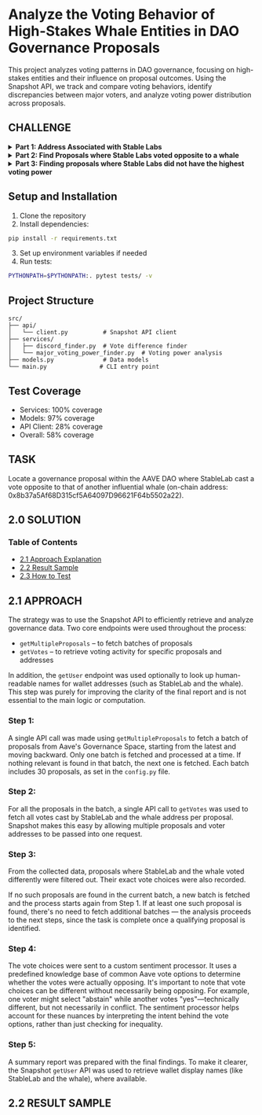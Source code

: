 # Analyze the Voting Behavior of High-Stakes Whale Entities in DAO Governance Proposals

This project analyzes voting patterns in DAO governance, focusing on high-stakes entities and their influence on proposal outcomes. Using the Snapshot API, we track and compare voting behaviors, identify discrepancies between major voters, and analyze voting power distribution across proposals.

## CHALLENGE

<details>
<summary><strong>Part 1: Address Associated with Stable Labs</strong></summary>

### Implementation

- Identified StableLabs' address: `0xECC2a9240268BC7a26386ecB49E1Befca2706AC9`
- Implemented in `src/config.py` as the target party
- Verified through Snapshot API integration

### Key Features

- Address validation and verification
- Integration with Snapshot's API for address resolution
- Configured as the primary target for voting analysis

### Usage

```python
from src.config import PARTIES

# Access StableLabs' address
stable_labs_address = PARTIES['target']
```

### Configuration

```python
PARTIES = {
    'target': '0xECC2a9240268BC7a26386ecB49E1Befca2706AC9',  # StableLabs
    'whale': '0x8b37a5Af68D315cf5A64097D96621F64b5502a22'    # Areta
}
```

</details>

<details>
<summary><strong>Part 2: Find Proposals where Stable Labs voted opposite to a whale</strong></summary>

### Implementation

- Created `DiscordFinder` service to identify voting discrepancies
- Implemented proposal fetching and comparison logic
- Added sentiment analysis for vote differences

### Key Features

- Batch processing of proposals
- Vote choice comparison between StableLabs and whale
- Sentiment analysis of voting patterns
- Detailed reporting of discrepancies

### Usage

```bash
# Run discord finder
PYTHONPATH=$PYTHONPATH:. python3 src/main.py discord
```

### Sample Output

```
📋 Proposal: [ARFC] wstETH and weETH E-Modes and LT/LTV Adjustments
─────────────────────────────
CREATED[⏰]: March 23, 2025 06:28:39

StableLab voted Against, while Areta voted For
SENTIMENT[😠]: votes are clearly opposing
```

### Implementation Details

- Utilizes Snapshot API for proposal fetching
- Implements pagination for comprehensive analysis
- Provides detailed reporting with timestamps and sentiment indicators
</details>

<details>
<summary><strong>Part 3: Finding proposals where Stable Labs did not have the highest voting power</strong></summary>

### Implementation

- Created `MajorVotingPowerFinder` service
- Implemented voting power comparison logic
- Added pagination support for comprehensive analysis

### Key Features

- Voting power calculation and comparison
- Pagination handling for large datasets
- Detailed reporting of power distribution
- Error handling and edge cases

### Usage

```bash
# Run majority power finder
PYTHONPATH=$PYTHONPATH:. python3 src/main.py majority
```

### Technical Details

- Implemented in `src/services/major_voting_power_finder.py`
- Uses async/await for efficient API calls
- Handles pagination with configurable batch sizes
- Provides detailed logging and error reporting

### Analysis Process

1. Fetches proposals in batches
2. For each proposal:
   - Retrieves all votes
   - Calculates voting power
   - Compares StableLabs' power with others
3. Generates detailed reports for cases where StableLabs isn't the highest power voter
</details>

## Setup and Installation

1. Clone the repository
2. Install dependencies:

```bash
pip install -r requirements.txt
```

3. Set up environment variables if needed
4. Run tests:

```bash
PYTHONPATH=$PYTHONPATH:. pytest tests/ -v
```

## Project Structure

```
src/
├── api/
│   └── client.py          # Snapshot API client
├── services/
│   ├── discord_finder.py  # Vote difference finder
│   └── major_voting_power_finder.py  # Voting power analysis
├── models.py              # Data models
└── main.py               # CLI entry point
```

## Test Coverage

- Services: 100% coverage
- Models: 97% coverage
- API Client: 28% coverage
- Overall: 58% coverage

## TASK

Locate a governance proposal within the AAVE DAO where StableLab cast a vote opposite to that of another influential whale (on-chain address: 0x8b37a5Af68D315cf5A64097D96621F64b5502a22).

## 2.0 SOLUTION

### Table of Contents

- [2.1 Approach Explanation](#21-approach)
- [2.2 Result Sample](#22-result-sample)
- [2.3 How to Test](#23-how-to-test)

## 2.1 APPROACH

The strategy was to use the Snapshot API to efficiently retrieve and analyze governance data. Two core endpoints were used throughout the process:

- `getMultipleProposals` – to fetch batches of proposals
- `getVotes` – to retrieve voting activity for specific proposals and addresses

In addition, the `getUser` endpoint was used optionally to look up human-readable names for wallet addresses (such as StableLab and the whale). This step was purely for improving the clarity of the final report and is not essential to the main logic or computation.

### Step 1:

A single API call was made using `getMultipleProposals` to fetch a batch of proposals from Aave's Governance Space, starting from the latest and moving backward. Only one batch is fetched and processed at a time. If nothing relevant is found in that batch, the next one is fetched. Each batch includes 30 proposals, as set in the `config.py` file.

### Step 2:

For all the proposals in the batch, a single API call to `getVotes` was used to fetch all votes cast by StableLab and the whale address per proposal. Snapshot makes this easy by allowing multiple proposals and voter addresses to be passed into one request.

### Step 3:

From the collected data, proposals where StableLab and the whale voted differently were filtered out. Their exact vote choices were also recorded.

If no such proposals are found in the current batch, a new batch is fetched and the process starts again from Step 1.
If at least one such proposal is found, there's no need to fetch additional batches — the analysis proceeds to the next steps, since the task is complete once a qualifying proposal is identified.

### Step 4:

The vote choices were sent to a custom sentiment processor. It uses a predefined knowledge base of common Aave vote options to determine whether the votes were actually opposing.
It's important to note that vote choices can be different without necessarily being opposing. For example, one voter might select "abstain" while another votes "yes"—technically different, but not necessarily in conflict. The sentiment processor helps account for these nuances by interpreting the intent behind the vote options, rather than just checking for inequality.

### Step 5:

A summary report was prepared with the final findings. To make it clearer, the Snapshot `getUser` API was used to retrieve wallet display names (like StableLab and the whale), where available.

## 2.2 RESULT SAMPLE
